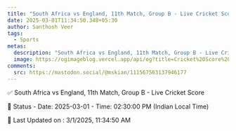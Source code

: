 ```yaml
---
title: "South Africa vs England, 11th Match, Group B - Live Cricket Score"
date: 2025-03-01T11:34:50.348+05:30
author: Santhosh Veer
tags:
  - Sports
metas:
  description: "South Africa vs England, 11th Match, Group B - Live Cricket Score - Date: 2025-03-01 - Time: 02:30:00 PM (Indian Local Time)"
  image: https://ogimageblog.vercel.app/api/og?title=Cricket%20Score%20%F0%9F%8F%8F
comments:
  src: https://mastodon.social/@mskian/111567563137946177
---
```


✅ South Africa vs England, 11th Match, Group B - Live Cricket Score

📑 Status - Date: 2025-03-01 - Time: 02:30:00 PM (Indian Local Time)

<!--more-->

📝 Last Updated on : 3/1/2025, 11:34:50 AM
